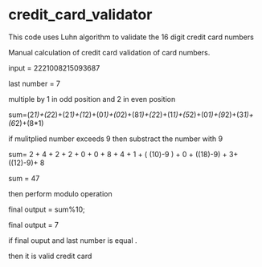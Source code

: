 # credit_card_validator
This code uses Luhn algorithm to validate the 16 digit credit card numbers

Manual calculation of credit card validation of card numbers.

input = 2221008215093687

last number = 7 

multiple by 1 in odd position and 2 in even position 

sum=(2*1)+(2*2)+(2*1)+(1*2)+(0*1)+(0*2)+(8*1)+(2*2)+(1*1)+(5*2)+(0*1)+(9*2)+(3*1)+(6*2)+(8*1)

if mulitplied number exceeds 9 then substract the number with 9

sum= 2 + 4 + 2 + 2 + 0 + 0 + 8 + 4 + 1 + ( (10)-9 ) + 0 + ((18)-9) + 3+ ((12)-9)+ 8

sum = 47

then perform modulo operation 

final output = sum%10;

final output = 7 

if final ouput and  last number is equal .
 
 then it is valid credit card
